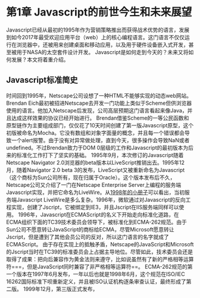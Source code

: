 # 第1章 Javascript的前世今生和未来展望
Javascript已经从最初的1995年作为营销策略推出而获得战术优势的语言，发展到如今2017年最受欢迎应用平台（web）上的核心编程语言。这门语言不仅仅运行在浏览器中，还被用来创建桌面和移动应用，以及用于硬件设备嵌入式开发，甚至被用于NASA的太空套件设计开发。
Javascript是如何走到今天的？未来又将如何发展？本文将着重介绍。

## Javascript标准简史
时间回到1995年，Netscape公司设想了一种HTML不能够实现的动态web网站。Brendan Eich最初被招进Netscape去开发一门功能上类似于Scheme但供浏览器使用的语言。他加入Netscape后发现，公司高层预期这门语言看起来像Java，并且达成这样效果的协议已经开始进行。
Brendan借鉴Scheme的一等公民函数和原型链作为主要组成部门，仅仅花了10天时间创建了第一版Javascript原型，这个初版被命名为Mocha。它没有数组和对象字面量的概念，并且每一个错误都会导致一个alert报警。由于没有对异常做处理，直到今天，很多操作会导致NaN或者undefined。不过Brendan致力于DOM 0层级的工作和Javascript的最初版本为后来的标准化工作打下了坚实的基础。
1995年9月，本次修订的Javascript随着Netscape Navigator 2.0浏览器的beta版本以LiveScript推销出去。1995年12月，随着Navigator 2.0 beta 3的发布，LiveScript又被重新命名为Javascript（这个商标为Sun公司所有，现在归属于Oracle）。这个版本发布后不久，Netscape公司又介绍了一门在Netscape Enterprise Server上编程的服务端Javascript实现，并把它命名为LiveWire。从[1998年的小册子](http://docs.oracle.com/cd/E19957-01/816-6411-10/contents.htm)可以看出，当初服务端Javascript LiveWire是多么复杂。1996年，微软通过对Javascript的反向工程实现，创建了Jscript，它被绑定到IE3，并且Jscript在IIS服务端同样可以使用。
1996年，Javascript在ECMAScript的名义下开始走向标准化道路，在ECMA组织下面的TC39技术委员会领导下，被标准化到ECMA-262规范。由于Sun公司不愿意转让JavaScript的商标给ECMA，尽管Microsoft愿意转让Jscript，但是遭到了其他会员公司的反对，所以这门语言的名字就成了ECMAScript。
由于存在实现上的抵触矛盾，Netscape的JavaScript和Microsoft的Jscript当时在TC39的标准委员会上占据主导地位。尽管如此，技术委员会还是取得了成果：把向后兼容作为黄金法则来遵守，比如说虽然有了新的严格相等运算符===，但是JavaScript同时兼容了非严格相等运算符==。
ECMA-262规范的第一个版本在1997年6月发布，一年以后也就是1998年6月，这个规范在ISO/IEC 16262国际标准下呗重新定义，并且被ISO认证机构逐条审查认证，最终形成了第二版。
1999年12月，第三版正式发布，
